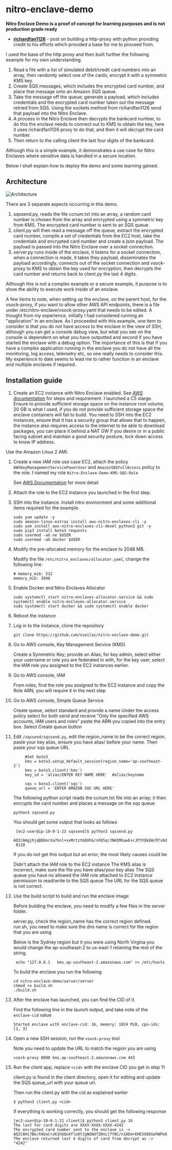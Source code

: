 # nitro-enclave-demo
**Nitro Enclave Demo is a proof of concept for learning purposes and is not production grade ready**

- [**richardfan1126**](https://github.com/richardfan1126/nitro-enclave-python-demo) - post on building a http-proxy with python providing credit to his efforts which provided a base for me to proceed from.  

I used the base of the http proxy and then built further the following example for my own understanding.

1. Read a file with a list of simulated debit/credit card numbers into an array, then randomly select one of the cards, encrypt it with a symmetric KMS key. 
2. Create SQS messages, which includes the encrypted card number, and place that message onto an Amazon SQS queue. 
3. Take the message off the queue; generate a payload, which includes credentials and the encrypted card number taken out the message retried from SQS. Using the sockets method from richardfan1126 send that payload into the Nitro Enclave.
4. A process in the Nitro Enclave then decrypts the bankcard number, to do this the enclave needs to connect out to KMS to obtain the key, here it uses richardfan1126 proxy to do that, and then it will decrypt the card number.
5. Then return to the calling client the last four digits of the bankcard.

Although this is a simple example, it demonstrates a use case for Nitro Enclaves where sensitive data is handled in a secure location.  

Below I shall explain how to deploy the demo and some learning gained.

## Architecture

![Architecture](https://github.com/nseilaz/nitro-enclave-demo/blob/main/docs/architecture.png)

There are 3 separate aspects occurring in this demo.

1. sqssend.py, reads the file ccnum.txt into an array, a random card number is chosen from the array and encrypted using a symmetric key from KMS.  The encrypted card number is sent to an SQS queue.
2. client.py will then read a message off the queue, extract the encrypted card number, compile a set of credentials from the EC2 host, take the credentials and encrypted card number and create a json payload.  The payload is passed into the Nitro Enclave over a socket connection.
3. server.py runs inside of the enclave, it listens for a socket connection, when a connection is made, it takes they payload, disseminates the payload accordingly, connects out of the socket connection and vsock-proxy to KMS to obtain the key used for encryption, then decrypts the card number and returns back to client.py the last 4 digits. 

Although this is not a complex example or a secure example, it purpose is to show the ability to execute work inside of an enclave. 

A few items to note, when setting up the enclave, on the parent host, for the vsock-proxy, if you want to allow other AWS API endpoints, there is a file under /etc/nitro-enclave/vsock-proxy.yaml that needs to be edited.
A thought from my experience, initially I had considered running an "application" in an enclave. As I proceeded with this example, one item to consider is that you do not have access to the enclave in the view of SSH, although you can get a console debug view, but what you see on the console is dependent on what you have outputted and second if you have started the enclave with a debug option.  The importance of this is that if you have a complex application running in the enclave you do not have all the monitoring, log access, telemetry etc, so one really needs to consider this.  My experience to date seems to lead me to rather function in an enclave and multiple enclaves if required. 


## Installation guide

1. Create an EC2 instance with Nitro Enclave enabled. See [AWS documentation](https://docs.aws.amazon.com/enclaves/latest/user/create-enclave.html) for steps and requirement.  I launched a C5 xlarge.  Ensure to provide sufficient storage space on the instance root volume, 20 GB is what I used, if you do not provide sufficient storage space the enclave containers will fail to build. You need to SSH into the EC2 instances, ensure that it has a security group that allows that to happen, the instance also requires access to the internet to be able to download packages, you can place it behind a NAT GW if you desire or in a public facing subnet and maintain a good security posture, lock down access to know IP address.

Use the Amazon Linux 2 AMI.

1. Create a new IAM role use case EC2, attach the policy `AWSKeyManagementServicePowerUser` and `AmazonSQSFullAccess` policy to the role.  I named my role `Nitro-Enclave-Demo-KMS-SQS-Role`

   See [AWS Documentation](https://docs.aws.amazon.com/AWSEC2/latest/UserGuide/iam-roles-for-amazon-ec2.html#working-with-iam-roles) for more detail
   
1. Attach the role to the EC2 instance you launched in the first step.

1. SSH into the instance. Install nitro environment and some additional items required for the example.

   ```
   sudo yum update -y
   sudo amazon-linux-extras install aws-nitro-enclaves-cli -y
   sudo yum install aws-nitro-enclaves-cli-devel python3 git -y
   sudo pip3 install boto3 requests
   sudo usermod -aG ne $USER
   sudo usermod -aG docker $USER
   ```

1. Modify the pre-allocated memory for the enclave to 2048 MB.

   Modify the file `/etc/nitro_enclaves/allocator.yaml`, change the following line:

   ```
   # memory_mib: 512
   memory_mib: 2048
   ```

1. Enable Docker and Nitro Enclaves Allocator

   ```
   sudo systemctl start nitro-enclaves-allocator.service && sudo systemctl enable nitro-enclaves-allocator.service
   sudo systemctl start docker && sudo systemctl enable docker
   ```

1. Reboot the instance

1. Log in to the instance, clone the repository

   ```
   git clone https://github.com/nseilaz/nitro-enclave-demo.git
   ```

1. Go to AWS console, Key Management Service (KMS) 

   Create a Symmetric Key; provide an Alias, for key admin, select either your username or role you are federated in with, for the key user, select the IAM role you assigned to the EC2 instances earlier. 

1. Go to AWS console, IAM

   From roles, find the role you assigned to the EC2 instance and copy the Role ARN, you will require it in the next step

1. Go to AWS console, Simple Queue Service

   Create queue, select standard and provide a name
   Under the access policy select for both send and receive "Only the specified AWS accounts, IAM users and roles"  paste the ARN you copied into the entry box. 
   Select Create queue button

1. Edit `/sqssend/sqssend.py`, edit the region_name to be the correct region, paste your key alias, ensure you have alias/ before your name. Then paste your sqs queue URL

   ```
        #Set boto3
        kms = boto3.setup_default_session(region_name='ap-southeast-2')
        kms = boto3.client('kms')
        key_id = 'alias/ENTER KEY NAME HERE'  #alias/keyname

        sqs = boto3.client('sqs')
        queue_url = 'ENTER AMAZON SQS URL HERE'
   ```

   The following python script reads the ccnum.txt file into an array; it then encrypts the card number and places a message on the sqs queue.  

   ```
   python3 sqssend.py
   ```

   You should get some output that looks as follows

   ```
    [ec2-user@ip-10-0-1-23 sqssend]$ python3 sqssend.py
    AQICAHgjhjqBDOerXa7hnl+xxMctzt6QXhG/nF85qrJNHIMGawE+cJP3YQkEW/RTs8dViIBdAAAAbjBsBgkqhkiG9w0BBwagXzBdAgEAMFgGCSqGSIb3DQEHATAeBglghkgBZQMEAS4wEQQM+HMPdnSkV6qUl3XNAgEQgCvLmJYB6a4UBjfuJhbuyG+wCvDKwSLfvy0B/AqWqFbCxI63+M/sbcVciN2t
    8110
   ```
   If you do not get this output but an error, the most likely causes could be
   
   Didn't attach the IAM role to the EC2 instance
   The KMS alias is incorrect, make sure the file you have alias/your key alias 
   The SQS queue you have no allowed the IAM role attached to EC2 instance permission to read/write to the SQS queue
   The URL for the SQS queue is not correct.

1. Use the build script to build and run the enclave image

   Before building the enclave, you need to modify a few files in the server folder.

   server.py, check the region_name has the correct region defined.
   run.sh, you need to make sure the dns name is correct for the region that you are using

   Below is the Sydney region but it you were using North Virgina you would change the ap-southeast-2 to us-east-1 retaining the rest of the string.

   ```
    echo "127.0.0.1   kms.ap-southeast-2.amazonaws.com" >> /etc/hosts
   ```
   To build the enclave you run the following 

   ```
   cd nitro-enclave-demo/server/server
   chmod +x build.sh
   ./build.sh
   ```

1. After the enclave has launched, you can find the CID of it.

   Find the following line in the launch output, and take note of the `enclave-cid` value

   ```
   Started enclave with enclave-cid: 16, memory: 1024 MiB, cpu-ids: [1, 3]
   ```

1. Open a new SSH session, run the `vsock-proxy` tool

   Note you need to update the URL to match the region you are using

   ```
   vsock-proxy 8000 kms.ap-southeast-2.amazonaws.com 443
   ```

1. Run the client app, replace `<cid>` with the enclave CID you get in step 11

   client.py is found in the client directory, open it for editing and update the SQS queue_url with your queue url.

   Then run the client.py with the cid as explained earlier

   ```
   $ python3 client.py <cid>
   ```

   If everything is working correctly, you should get the following response 

   ```
   [ec2-user@ip-10-0-1-21 client]$ python3 client.py 16
   The last for card digits are XXXX-XXXX-XXXX-4242
   The encrypted card number sent to the enclave is -> AQICAHi7Be/X4UaC+zK1hGQo4flo8YJgNGNdfZHnLt7YNC/n1AEm+EHESG8bSehWPe08BcwCAAAAbjBsBgkqhkiG9w0BBwagXzBdAgEAMFgGCSqGSIb3DQEHATAeBglghkgBZQMEAS4wEQQMeUeYJRWooST1RjsiAgEQgCvL/tF6ZXTIU0UbYvDw6p0P+vRb7Xg62wOTGxmgh+YQ+u4cEMQI0LjiZ84w
   The enclave returned last 4 digits of card from decrypt as -> "4242"
   ```
